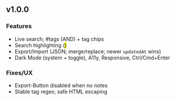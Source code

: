 ## v1.0.0

### Features

- Live search; #tags (AND) + tag chips
- Search highlighting (<mark>)
- Export/Import (JSON; merge/replace; newer `updatedAt` wins)
- Dark Mode (system + toggle), A11y, Responsive, Ctrl/Cmd+Enter

### Fixes/UX

- Export-Button disabled when no notes
- Stable tag regex; safe HTML escaping
